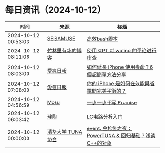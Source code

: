 ﻿# 每日资讯（2024-10-12）

|时间|来源|标题|
|---|---|---|
|2024-10-12 00:53:03|[SEISAMUSE](https://www.seis-jun.xyz/atom.xml)|[高效bash脚本](http://www.seis-jun.xyz/efficient-shell-script)|
|2024-10-12 08:11:06|[竹林里有冰的博客](https://zhul.in/rss.xml)|[使用 GPT 对 waline 的评论进行审查](https://zhul.in/2024/10/12/use-gpt-to-review-waline-comments/)|
|2024-10-12 08:03:00|[愛瘋日報](http://www.iphonetaiwan.org/feeds/posts/default)|[如何延長 iPhone 使用壽命？6 個超簡單方法分享](https://www.iphonetaiwan.org/2024/10/iphone-lifespan-extension-tips.html)|
|2024-10-12 07:08:00|[愛瘋日報](http://www.iphonetaiwan.org/feeds/posts/default)|[你的 iPhone 是如何在效能與省電間完美平衡的？](https://www.iphonetaiwan.org/2024/10/iphone-performance-efficiency-core.html)|
|2024-10-12 04:56:59|[Mosu](https://www.mosuzi.com/atom.xml)|[一步一步手写 Promise](https://mosuzi.com/docs/tech/implement-promise-step-by-step/)|
|2024-10-12 06:03:42|[珒陶](https://blog.chenjt.com/feed.xml)|[LC电路分析入门](https://blog.chenjt.com/archives/lc-dian-lu-fen-xi-ru-men)|
|2024-10-12 00:00:00|[清华大学 TUNA 协会](https://tuna.moe/feed.xml)|[event: 金枪鱼之夜：PowerTUNA & 回归基础？浅谈C++的对象](https://tuna.moe/event/2024/cpp-object/)|
